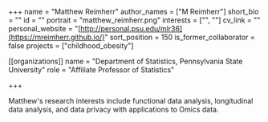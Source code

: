 +++
name = "Matthew Reimherr"
author_names = ["M Reimherr"]
short_bio = ""
id = ""
portrait = "matthew_reimherr.png"
interests = ["", ""]
cv_link = ""
personal_website = "[http://personal.psu.edu/mlr36](https://mreimherr.github.io/)"
sort_position = 150
is_former_collaborator = false
projects = ["childhood_obesity"]

[[organizations]]
    name = "Department of Statistics, Pennsylvania State University"
    role = "Affiliate Professor of Statistics"

+++

Matthew's research interests include functional data analysis, longitudinal data analysis, and data privacy with applications to Omics data.
